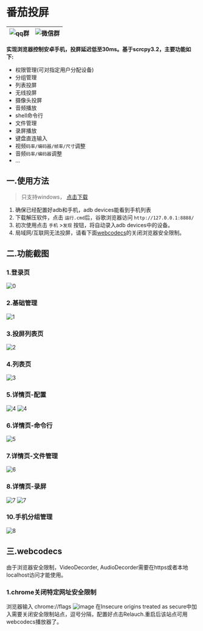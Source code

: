 # 番茄投屏
|![qq群](asset/qq_code.png)|![微信群](asset/qr_code.png)|
|---------------------------|----------------------------------|

  
**实现浏览器控制安卓手机，投屏延迟低至30ms。基于scrcpy3.2，主要功能如下:**
- 权限管理(可对指定用户分配设备)
- 分组管理
- 列表投屏
- 无线投屏
- 摄像头投屏
- 音频播放
- shell命令行
- 文件管理
- 录屏播放
- 键盘直连输入
- 视频`码率/编码器/帧率/尺寸`调整
- 音频`码率/编码器`调整
- ...

## 一.使用方法
>只支持windows， [点击下载](https://github.com/lim1942/tomato-mirror/releases/download/v1.0.0/tomato-mirror1.0.0.zip)

1. 确保已经配置好adb和手机，adb devices能看到手机列表
2. 下载解压软件，点击 `运行.cmd`后，谷歌浏览器访问 `http://127.0.0.1:8888/`
3. 初次使用点击 `手机` >`发现` 按钮，将自动录入adb devices中的设备。
4. 局域网/互联网无法投屏，请看下面[webcodecs](#%E4%B8%89webcodecs)的关闭浏览器安全限制。
## 二.功能截图
### 1.登录页
![0](asset/0.png)
### 2.基础管理
![1](asset/1.png)
### 3.投屏列表页
![2](asset/2.png)
### 4.列表页
![3](asset/3.png)
### 5.详情页-配置
![4](asset/4.png)
![4](asset/4-1.png)
### 6.详情页-命令行
![5](asset/5.png)
### 7.详情页-文件管理
![6](asset/6.png)
### 8.详情页-录屏
![7](asset/7.png)
![7](asset/7-1.png)
### 10.手机分组管理
![8](asset/8.png)

## 三.webcodecs
由于浏览器安全限制，VideoDecorder, AudioDecorder需要在https或者本地localhost访问才能使用。  
### 1.chrome关闭特定网址安全限制
浏览器输入 chrome://flags
![image](asset/chrome.png)
在Insecure origins treated as secure中加入需要关闭安全限制站点，逗号分隔，配置好点击Relauch.重启后该站点可用webcodecs播放器了。
